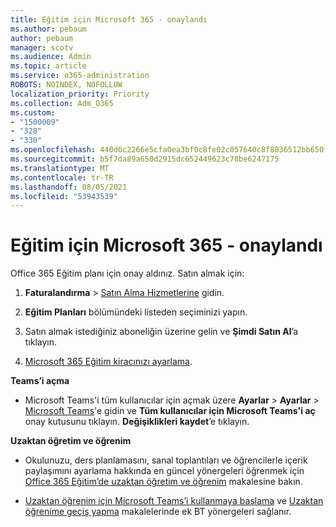 ```yaml
---
title: Eğitim için Microsoft 365 - onaylandı
ms.author: pebaum
author: pebaum
manager: scotv
ms.audience: Admin
ms.topic: article
ms.service: o365-administration
ROBOTS: NOINDEX, NOFOLLOW
localization_priority: Priority
ms.collection: Adm_O365
ms.custom:
- "1500009"
- "328"
- "330"
ms.openlocfilehash: 440d6c2266e5cfa0ea3bf0c8fe02c057640c8f8036512bb650f870aef3b65b27
ms.sourcegitcommit: b5f7da89a650d2915dc652449623c78be6247175
ms.translationtype: MT
ms.contentlocale: tr-TR
ms.lasthandoff: 08/05/2021
ms.locfileid: "53943539"
---
```

# <a name="microsoft-365-for-education---approved"></a>Eğitim için Microsoft 365 - onaylandı

Office 365 Eğitim planı için onay aldınız.  Satın almak için:

1. **Faturalandırma** >  [Satın Alma Hizmetlerine](https://portal.office.com/AdminPortal/Home#/catalog) gidin.

2. **Eğitim Planları** bölümündeki listeden seçiminizi yapın.

3. Satın almak istediğiniz aboneliğin üzerine gelin ve **Şimdi Satın Al**’a tıklayın.

4. [Microsoft 365 Eğitim kiracınızı ayarlama](https://docs.microsoft.com/microsoft-365/education/deploy/create-your-office-365-tenant).

**Teams’i açma**

- Microsoft Teams'i tüm kullanıcılar için açmak üzere **Ayarlar** > **Ayarlar** > [ Microsoft Teams](https://admin.microsoft.com/Adminportal/Home#/SettingsMultiPivot/:/Settings/L1/SkypeTeams)'e gidin ve **Tüm kullanıcılar için Microsoft Teams'i aç** onay kutusunu tıklayın. **Değişiklikleri kaydet**’e tıklayın.

**Uzaktan öğretim ve öğrenim**

- Okulunuzu, ders planlamasını, sanal toplantıları ve öğrencilerle içerik paylaşımını ayarlama hakkında en güncel yönergeleri öğrenmek için [Office 365 Eğitim’de uzaktan öğretim ve öğrenim](https://support.office.com/article/remote-teaching-and-learning-in-office-365-education-f651ccae-7b65-478b-8366-51bb884025c4) makalesine bakın.

- [Uzaktan öğrenim için Microsoft Teams’i kullanmaya başlama](https://docs.microsoft.com/MicrosoftTeams/remote-learning-edu) ve [Uzaktan öğrenime geçiş yapma](https://www.microsoft.com/education/remote-learning) makalelerinde ek BT yönergeleri sağlanır.
